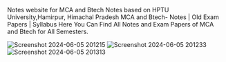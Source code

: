 Notes website for MCA and Btech
Notes based on HPTU University,Hamirpur, Himachal Pradesh
MCA and Btech- Notes | Old Exam Papers | Syllabus
Here You Can Find All Notes and Exam Papers of MCA and Btech for All Semesters.

![Screenshot 2024-06-05 201215](https://github.com/Praveshgurung112/clg/assets/74341450/e7a7dc50-2a07-4cd8-9708-9e20a4dd482b)
![Screenshot 2024-06-05 201233](https://github.com/Praveshgurung112/clg/assets/74341450/1e535423-077d-4515-bcd6-2928fe56f081)
![Screenshot 2024-06-05 201313](https://github.com/Praveshgurung112/clg/assets/74341450/762e84b8-8d03-4340-95b0-4ce33ae7a77a)
